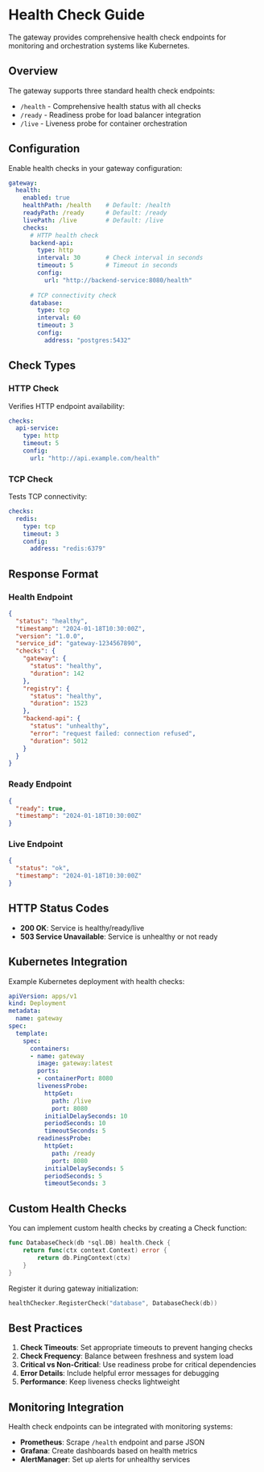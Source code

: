 # Health Check Guide

The gateway provides comprehensive health check endpoints for monitoring and orchestration systems like Kubernetes.

## Overview

The gateway supports three standard health check endpoints:

- `/health` - Comprehensive health status with all checks
- `/ready` - Readiness probe for load balancer integration
- `/live` - Liveness probe for container orchestration

## Configuration

Enable health checks in your gateway configuration:

```yaml
gateway:
  health:
    enabled: true
    healthPath: /health    # Default: /health
    readyPath: /ready      # Default: /ready
    livePath: /live        # Default: /live
    checks:
      # HTTP health check
      backend-api:
        type: http
        interval: 30       # Check interval in seconds
        timeout: 5         # Timeout in seconds
        config:
          url: "http://backend-service:8080/health"
      
      # TCP connectivity check
      database:
        type: tcp
        interval: 60
        timeout: 3
        config:
          address: "postgres:5432"
```

## Check Types

### HTTP Check

Verifies HTTP endpoint availability:

```yaml
checks:
  api-service:
    type: http
    timeout: 5
    config:
      url: "http://api.example.com/health"
```

### TCP Check

Tests TCP connectivity:

```yaml
checks:
  redis:
    type: tcp
    timeout: 3
    config:
      address: "redis:6379"
```

## Response Format

### Health Endpoint

```json
{
  "status": "healthy",
  "timestamp": "2024-01-18T10:30:00Z",
  "version": "1.0.0",
  "service_id": "gateway-1234567890",
  "checks": {
    "gateway": {
      "status": "healthy",
      "duration": 142
    },
    "registry": {
      "status": "healthy",
      "duration": 1523
    },
    "backend-api": {
      "status": "unhealthy",
      "error": "request failed: connection refused",
      "duration": 5012
    }
  }
}
```

### Ready Endpoint

```json
{
  "ready": true,
  "timestamp": "2024-01-18T10:30:00Z"
}
```

### Live Endpoint

```json
{
  "status": "ok",
  "timestamp": "2024-01-18T10:30:00Z"
}
```

## HTTP Status Codes

- **200 OK**: Service is healthy/ready/live
- **503 Service Unavailable**: Service is unhealthy or not ready

## Kubernetes Integration

Example Kubernetes deployment with health checks:

```yaml
apiVersion: apps/v1
kind: Deployment
metadata:
  name: gateway
spec:
  template:
    spec:
      containers:
      - name: gateway
        image: gateway:latest
        ports:
        - containerPort: 8080
        livenessProbe:
          httpGet:
            path: /live
            port: 8080
          initialDelaySeconds: 10
          periodSeconds: 10
          timeoutSeconds: 5
        readinessProbe:
          httpGet:
            path: /ready
            port: 8080
          initialDelaySeconds: 5
          periodSeconds: 5
          timeoutSeconds: 3
```

## Custom Health Checks

You can implement custom health checks by creating a Check function:

```go
func DatabaseCheck(db *sql.DB) health.Check {
    return func(ctx context.Context) error {
        return db.PingContext(ctx)
    }
}
```

Register it during gateway initialization:

```go
healthChecker.RegisterCheck("database", DatabaseCheck(db))
```

## Best Practices

1. **Check Timeouts**: Set appropriate timeouts to prevent hanging checks
2. **Check Frequency**: Balance between freshness and system load
3. **Critical vs Non-Critical**: Use readiness probe for critical dependencies
4. **Error Details**: Include helpful error messages for debugging
5. **Performance**: Keep liveness checks lightweight

## Monitoring Integration

Health check endpoints can be integrated with monitoring systems:

- **Prometheus**: Scrape `/health` endpoint and parse JSON
- **Grafana**: Create dashboards based on health metrics
- **AlertManager**: Set up alerts for unhealthy services
